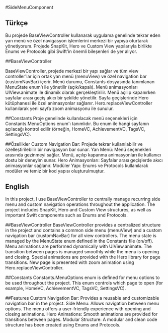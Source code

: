 #SideMenuComponent

## Türkçe
Bu projede BaseViewController kullanarak uygulama genelinde tekrar eden yan menü ve özel navigasyon işlemlerini merkezi bir yapıya oturtarak yönetiyorum. Projede SnapKit, Hero ve Custom View yapılarıyla birlikte Enums ve Protocols gibi Swift'in önemli bileşenleri de yer alıyor.

##BaseViewController

BaseViewController, projede merkezi bir yapı sağlar ve tüm view controller'lar için ortak yan menü (menuView) ve özel navigation bar (customNavBar) içerir.
Menü durumu, Constants dosyasında tanımlanan MenuState enum'ı ile yönetilir (açık/kapalı).
Menü animasyonları UIView.animate ile dinamik olarak gerçekleştirilir. Menü açılıp kapanırken sayfalar arası geçiş akıcı bir şekilde yönetilir.
Sayfa geçişlerinde Hero kütüphanesi ile özel animasyonlar sağlanır. Hero.replaceViewController kullanılarak yeni sayfa zoom animasyonu ile sunulur.

##Constants
Proje genelinde kullanılacak menü seçenekleri için Constants.MenuOptions enum'ı tanımlıdır. Bu enum ile hangi sayfanın açılacağı kontrol edilir (örneğin, HomeVC, AchievementVC, TagsVC, SettingsVC).

##Özellikler
Custom Navigation Bar: Projede tekrar kullanılabilir ve özelleştirilebilir bir navigasyon bar sunar.
Yan Menü: Menü seçenekleri arasında gezinmeyi sağlar. Menü, açılıp kapanma animasyonları ile kullanıcı dostu bir deneyim sunar.
Hero Animasyonları: Sayfalar arası geçişlerde akıcı animasyonlar sağlanır.
Modüler Yapı: Enums ve Protocols kullanılarak modüler ve temiz bir kod yapısı oluşturulmuştur.

## English
In this project, I use BaseViewController to centrally manage recurring side menu and custom navigation operations throughout the application. The project includes SnapKit, Hero and Custom View structures, as well as important Swift components such as Enums and Protocols.

##BaseViewController
BaseViewController provides a centralized structure in the project and contains a common side menu (menuView) and a custom navigation bar (customNavBar) for all view controllers.
The menu state is managed by the MenuState enum defined in the Constants file (on/off).
Menu animations are performed dynamically with UIView.animate. The transition between pages is managed smoothly while the menu is opening and closing.
Special animations are provided with the Hero library for page transitions. New page is presented with zoom animation using Hero.replaceViewController.

##Constants
Constants.MenuOptions enum is defined for menu options to be used throughout the project. This enum controls which page to open (for example, HomeVC, AchievementVC, TagsVC, SettingsVC).

##Features
Custom Navigation Bar: Provides a reusable and customizable navigation bar in the project.
Side Menu: Allows navigation between menu options. The menu offers a user-friendly experience with opening and closing animations.
Hero Animations: Smooth animations are provided for transitions between pages.
Modular Structure: A modular and clean code structure has been created using Enums and Protocols.
